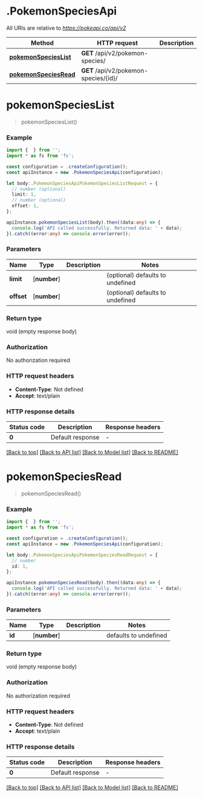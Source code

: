 # .PokemonSpeciesApi

All URIs are relative to *https://pokeapi.co/api/v2*

Method | HTTP request | Description
------------- | ------------- | -------------
[**pokemonSpeciesList**](PokemonSpeciesApi.md#pokemonSpeciesList) | **GET** /api/v2/pokemon-species/ | 
[**pokemonSpeciesRead**](PokemonSpeciesApi.md#pokemonSpeciesRead) | **GET** /api/v2/pokemon-species/{id}/ | 


# **pokemonSpeciesList**
> pokemonSpeciesList()


### Example


```typescript
import {  } from '';
import * as fs from 'fs';

const configuration = .createConfiguration();
const apiInstance = new .PokemonSpeciesApi(configuration);

let body:.PokemonSpeciesApiPokemonSpeciesListRequest = {
  // number (optional)
  limit: 1,
  // number (optional)
  offset: 1,
};

apiInstance.pokemonSpeciesList(body).then((data:any) => {
  console.log('API called successfully. Returned data: ' + data);
}).catch((error:any) => console.error(error));
```


### Parameters

Name | Type | Description  | Notes
------------- | ------------- | ------------- | -------------
 **limit** | [**number**] |  | (optional) defaults to undefined
 **offset** | [**number**] |  | (optional) defaults to undefined


### Return type

void (empty response body)

### Authorization

No authorization required

### HTTP request headers

 - **Content-Type**: Not defined
 - **Accept**: text/plain


### HTTP response details
| Status code | Description | Response headers |
|-------------|-------------|------------------|
**0** | Default response |  -  |

[[Back to top]](#) [[Back to API list]](README.md#documentation-for-api-endpoints) [[Back to Model list]](README.md#documentation-for-models) [[Back to README]](README.md)

# **pokemonSpeciesRead**
> pokemonSpeciesRead()


### Example


```typescript
import {  } from '';
import * as fs from 'fs';

const configuration = .createConfiguration();
const apiInstance = new .PokemonSpeciesApi(configuration);

let body:.PokemonSpeciesApiPokemonSpeciesReadRequest = {
  // number
  id: 1,
};

apiInstance.pokemonSpeciesRead(body).then((data:any) => {
  console.log('API called successfully. Returned data: ' + data);
}).catch((error:any) => console.error(error));
```


### Parameters

Name | Type | Description  | Notes
------------- | ------------- | ------------- | -------------
 **id** | [**number**] |  | defaults to undefined


### Return type

void (empty response body)

### Authorization

No authorization required

### HTTP request headers

 - **Content-Type**: Not defined
 - **Accept**: text/plain


### HTTP response details
| Status code | Description | Response headers |
|-------------|-------------|------------------|
**0** | Default response |  -  |

[[Back to top]](#) [[Back to API list]](README.md#documentation-for-api-endpoints) [[Back to Model list]](README.md#documentation-for-models) [[Back to README]](README.md)


